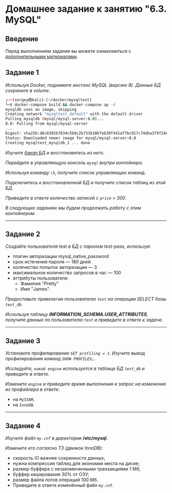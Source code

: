 # Домашнее задание к занятию "6.3. MySQL"

## Введение

Перед выполнением задания вы можете ознакомиться с [дополнительными материалами](https://github.com/netology-code/virt-homeworks/tree/virt-11/additional).

## Задание 1

*Используя Docker, поднимите инстанс MySQL (версию 8). Данные БД сохраните в volume*.

```bash
┌──(sergey㉿kali)-[~/docker/mysqltest]
└─$ docker-compose build && docker-compose up -d
mysqldb uses an image, skipping
Creating network "mysqltest_default" with the default driver
Pulling mysqldb (mysql/mysql-server:8.0)...
8.0: Pulling from mysql/mysql-server
...
Digest: sha256:d6c8301b7834c5b9c2b733b10b7e630f441af7bc917c74dba379f24eeeb6a313
Status: Downloaded newer image for mysql/mysql-server:8.0
Creating mysqltest_mysqldb_1 ... done

```

*Изучите [бэкап БД](.src/603/test_dump.sql) и восстановитесь из него*.

*Перейдите в управляющую консоль `mysql` внутри контейнера*.

*Используя команду `\h`, получите список управляющих команд*.

*Подключитесь к восстановленной БД и получите список таблиц из этой БД*.

*Приведите в ответе количество записей с `price` > 300*.

*В следующих заданиях мы будем продолжать работу с этим контейнером*.

***

## Задание 2

*Создайте пользователя test в БД c паролем test-pass, используя*:

 + плагин авторизации mysql_native_password
 + срок истечения пароля — 180 дней
 + количество попыток авторизации — 3
 + максимальное количество запросов в час — 100
 + аттрибуты пользователя:
     - Фамилия "Pretty"
     - Имя "James".

*Предоставьте привелегии пользователю `test` на операции SELECT базы `test_db`*.

*Используя таблицу **INFORMATION_SCHEMA.USER_ATTRIBUTES**, получите данные по пользователю `test` и приведите в ответе к задаче*.
 
***

## Задание 3

*Установите профилирование `SET profiling = 1`. Изучите вывод профилирования команд `SHOW PROFILES;`*.

*Исследуйте, `какой engine` используется в таблице БД `test_db` и приведите в ответе*.

*Измените `engine` и приведите время выполнения и запрос на изменения из профайлера в ответе*:

 - на `MyISAM`,
 - на `InnoDB`.

***

## Задание 4

*Изучите файл `my.cnf` в директории* **/etc/mysql**.

*Измените его согласно ТЗ (движок InnoDB)*:

 - скорость IO важнее сохранности данных;
 - нужна компрессия таблиц для экономии места на диске;
 - размер буффера с незакомиченными транзакциями 1 Мб;
 - буффер кеширования 30% от ОЗУ;
 - размер файла логов операций 100 Мб.
 - Приведите в ответе изменённый файл `my.cnf`.
